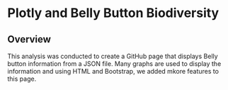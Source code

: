 # Plotly and Belly Button Biodiversity

## Overview
This analysis was conducted to create a GitHub page that displays Belly button information from a JSON file. Many graphs are used to display the information and using HTML and Bootstrap, we added mkore features to this page. 
